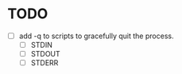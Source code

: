 # TODO

- [ ] add -q to scripts to gracefully quit the process. 
	- [ ] STDIN
	- [ ] STDOUT
	- [ ] STDERR 
